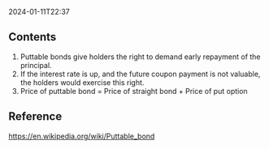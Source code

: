 2024-01-11T22:37
## Contents
1. Puttable bonds give holders the right to demand early repayment of the principal.
2. If the interest rate is up, and the future coupon payment is not valuable, the holders would exercise this right.
3. Price of puttable bond = Price of straight bond + Price of put option

## Reference
https://en.wikipedia.org/wiki/Puttable_bond
